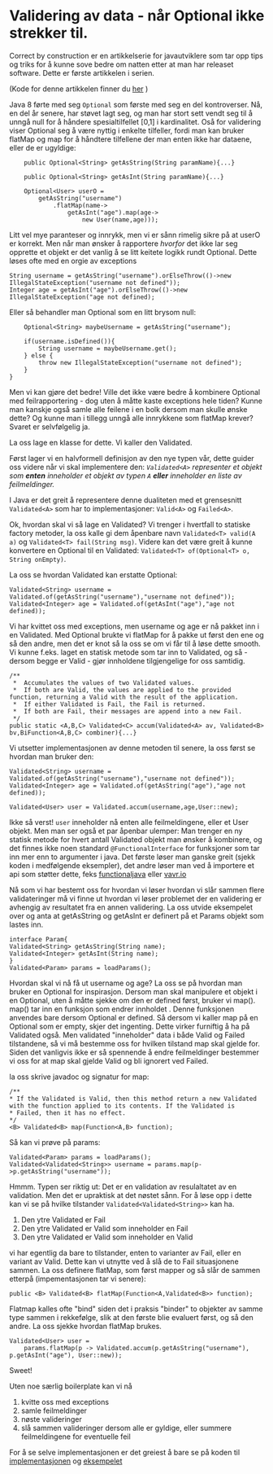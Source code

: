 # Validering av data - når Optional ikke strekker til.

Correct by construction er en artikkelserie for javautviklere som tar opp tips og triks for å kunne sove bedre om natten etter at man har releaset software. Dette er første artikkelen i serien.

(Kode for denne artikkelen finner du [her](https://github.com/kantega/correct-by-construction/blob/master/code/src/main/java/org/kantega/cbyc/Validated.java) )

Java 8 førte med seg `Optional` som første med seg en del kontroverser. Nå, en del år senere, har støvet lagt seg, og man har stort sett vendt seg til å unngå null for å håndere spesialtilfellet [0,1] i kardinalitet. Oså for validering viser Optional seg å være nyttig i enkelte tilfeller, fordi man kan bruker flatMap og map for å håndtere tilfellene der man enten ikke har dataene, eller de er ugyldige:
```
    public Optional<String> getAsString(String paramName){...}

    public Optional<String> getAsInt(String paramName){...}

    Optional<User> userO =
        getAsString("username")
            .flatMap(name-> 
                getAsInt("age").map(age->
                    new User(name,age)));
```
Litt vel mye paranteser og innrykk, men vi er sånn rimelig sikre på at userO er korrekt.
Men når man ønsker å rapportere _hvorfor_ det ikke lar seg opprette et objekt er det vanlig å se litt keitete logikk rundt Optional. Dette løses ofte med en orgie av exceptions


```
String username = getAsString("username").orElseThrow(()->new IllegalStateException("username not defined"));
Integer age = getAsInt("age").orElseThrow(()->new IllegalStateException("age not defined);
```

Eller så behandler man Optional som en litt brysom null:
```
    Optional<String> maybeUsername = getAsString("username");

    if(username.isDefined()){
        String username = maybeUsername.get();
    } else {
        throw new IllegalStateException("username not defined");
    }
}
```

Men vi kan gjøre det bedre! 
Ville det ikke være bedre å kombinere Optional med feilrapportering - dog uten å måtte kaste exceptions hele tiden? Kunne man kanskje også samle alle feilene i en bolk dersom man skulle ønske dette? Og kunne man i tillegg unngå alle innrykkene som flatMap krever?
Svaret er selvfølgelig ja. 

La oss lage en klasse for dette. Vi kaller den Validated.

Først lager vi en halvformell definisjon av den nye typen vår, dette guider oss videre når vi skal implementere den:
_`Validated<A>` representer et objekt som __enten__ inneholder et objekt av typen `A` __eller__ inneholder en liste av feilmeldinger._

I Java er det greit å representere denne dualiteten med et grensesnitt `Validated<A>` som har to implementasjoner: `Valid<A>` og `Failed<A>`.

Ok, hvordan skal vi så lage en Validated? Vi trenger i hvertfall to statiske factory metoder, la oss kalle gi dem åpenbare  navn `Validated<T> valid(A a)` og `Validated<T> fail(String msg)`.  Videre kan det være greit å kunne konvertere en Optional til en Validated: `Validated<T> of(Optional<T> o, String onEmpty)`.

La oss se hvordan Validated kan erstatte Optional:
```
Validated<String> username = Validated.of(getAsString("username"),"username not defined"));
Validated<Integer> age = Validated.of(getAsInt("age"),"age not defined));
```
Vi har kvittet oss med exceptions, men username og age er nå pakket inn i en Validated. Med Optional brukte vi flatMap for å pakke ut først den ene og så den andre, men det er knot så la oss se om vi får til å løse dette smooth.
Vi kunne f.eks. laget en statisk metode som tar inn to Validated, og så - dersom begge er Valid - gjør innholdene tilgjengelige for oss samtidig.

```
/**
 *  Accumulates the values of two Validated values. 
 *  If both are Valid, the values are applied to the provided function, returning a Valid with the result of the application.
 *  If either Validated is Fail, the Fail is returned. 
 *  If both are Fail, their messages are append into a new Fail. 
 */
public static <A,B,C> Validated<C> accum(Validated<A> av, Validated<B> bv,BiFunction<A,B,C> combiner){...}
```

Vi utsetter implementasjonen av denne metoden til senere, la oss først se hvordan man bruker den:
```
Validated<String> username = Validated.of(getAsString("username"),"username not defined"));
Validated<Integer> age = Validated.of(getAsString("age"),"age not defined));

Validated<User> user = Validated.accum(username,age,User::new);
```
Ikke så verst!
`user` inneholder nå enten alle feilmeldingene, eller et User objekt.
Men man ser også et par åpenbar ulemper: Man trenger en ny statisk metode for hvert antall Validated objekt man ønsker å kombinere, og det finnes ikke noen standard `@FunctionalInterface` for
funksjoner som tar inn mer enn to argumenter i java.
Det første løser man ganske greit (sjekk koden i medfølgende eksempler), det andre løser man ved å importere et api som støtter dette, feks [functionaljava](http://functionaljava.org) eller [vavr.io](http://vavr.io)

Nå som vi har bestemt oss for hvordan vi løser hvordan vi slår sammen flere validateringer må vi finne ut hvordan vi løser problemet der en validering er avhengig av resultatet fra en annen validering. La oss utvide eksempelet over og anta at getAsString og getAsInt er definert på et Params objekt som lastes inn.

```
interface Param{
Validated<String> getAsString(String name);
Validated<Integer> getAsInt(String name);
}
Validated<Param> params = loadParams();
```

Hvordan skal vi nå få ut username og age?  La oss se på hvordan man bruker en Optional for inspirasjon. 
Dersom man skal manipulere et objekt i en Optional, uten å måtte sjekke om den er defined først, bruker vi map(). map() tar inn en funksjon som endrer innholdet . Denne funksjonen anvendes bare dersom Optional er defined. Så dersom vi kaller map på en Optional som er empty, skjer det ingenting. Dette virker furniftig å ha på Validated også.
Men validated "inneholder" data i både Valid og Failed tilstandene, så vi må bestemme oss for hvilken tilstand map skal gjelde for. Siden det vanligvis ikke er så spennende å endre feilmeldinger bestemmer vi oss for at map skal gjelde Valid og bli ignorert ved Failed.

la oss skrive javadoc og signatur for map:
```
/**
* If the Validated is Valid, then this method return a new Validated with the function applied to its contents. If the Validated is
* Failed, then it has no effect.
*/
<B> Validated<B> map(Function<A,B> function);

```
Så kan vi prøve på params:
```
Validated<Param> params = loadParams();
Validated<Validated<String>> username = params.map(p->p.getAsString("username"));
```

Hmmm. Typen ser riktig ut: Det er en validation av resulaltatet av en validation. Men det er upraktisk at det nøstet sånn.
For å løse opp i dette kan vi se på hvilke tilstander `Validated<Validated<String>>` kan ha.
 1. Den ytre Validated er Fail
 2. Den ytre Validated er Valid som inneholder en Fail
 3. Den ytre Validated er Valid som inneholder en Valid
 
vi har egentlig da bare to tilstander, enten to varianter av Fail, eller en variant av Valid. Dette kan vi utnytte ved å slå de to Fail situasjonene sammen.
La oss definere flatMap, som først mapper og så slår de sammen etterpå (impementasjonen tar vi senere):

```
public <B> Validated<B> flatMap(Function<A,Validated<B>> function);
```
Flatmap kalles ofte "bind" siden det i praksis "binder" to objekter av samme type sammen i rekkefølge, slik at den første blie evaluert først, og så den andre.
La oss sjekke hvordan flatMap brukes.

```
Validated<User> user = 
    params.flatMap(p -> Validated.accum(p.getAsString("username"), p.getAsInt("age"), User::new));
```
Sweet!

Uten noe særlig boilerplate kan vi nå
1) kvitte oss med exceptions
2) samle feilmeldinger
3) nøste valideringer
4) slå sammen valideringer dersom alle er gyldige, eller summere feilmeldingene for eventuelle feil



For å se selve implementasjonen er det greiest å bare se på koden til [implementasjonen](https://github.com/kantega/correct-by-construction/blob/master/code/src/main/java/org/kantega/cbyc/Validated.java)  og [eksempelet](https://github.com/kantega/correct-by-construction/blob/master/code/src/test/java/org/katenga/cbc/validated/ValidatedExample.java)
